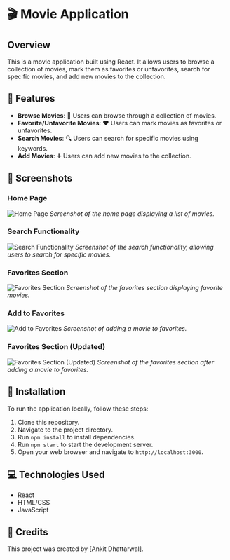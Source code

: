 # 🎬 Movie Application

## Overview
This is a movie application built using React. It allows users to browse a collection of movies, mark them as favorites or unfavorites, search for specific movies, and add new movies to the collection.

## 🌟 Features
- **Browse Movies**: 🎥 Users can browse through a collection of movies.
- **Favorite/Unfavorite Movies**: ❤️ Users can mark movies as favorites or unfavorites.
- **Search Movies**: 🔍 Users can search for specific movies using keywords.
- **Add Movies**: ➕ Users can add new movies to the collection.

## 📸 Screenshots
### Home Page
![Home Page](https://github.com/Ankit-Dhattarwal/ReactCN/assets/109728587/d2ad78b8-3b5b-4467-9864-199571e1c13e)
*Screenshot of the home page displaying a list of movies.*

### Search Functionality
![Search Functionality]()
*Screenshot of the search functionality, allowing users to search for specific movies.*

### Favorites Section
![Favorites Section]()
*Screenshot of the favorites section displaying favorite movies.*

### Add to Favorites
![Add to Favorites]()
*Screenshot of adding a movie to favorites.*

### Favorites Section (Updated)
![Favorites Section (Updated)]()
*Screenshot of the favorites section after adding a movie to favorites.*

## 🚀 Installation
To run the application locally, follow these steps:

1. Clone this repository.
2. Navigate to the project directory.
3. Run `npm install` to install dependencies.
4. Run `npm start` to start the development server.
5. Open your web browser and navigate to `http://localhost:3000`.

## 💻 Technologies Used
- React
- HTML/CSS
- JavaScript

## 🙏 Credits
This project was created by [Ankit Dhattarwal]. 
